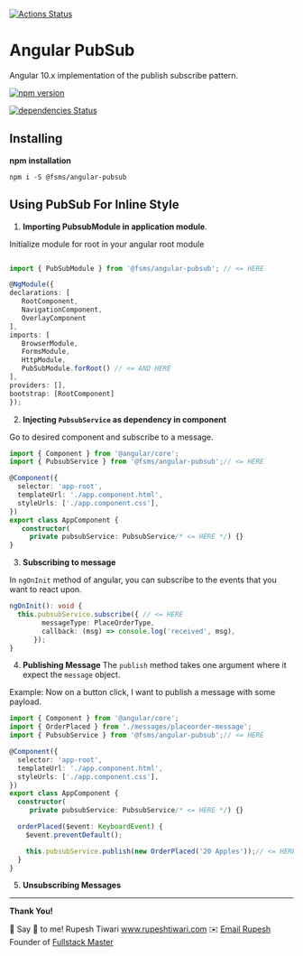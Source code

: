 [![Actions Status](https://github.com/rupeshtiwari/fsms-angular-pubsub/workflows/.github/workflows/main.yml/badge.svg)](https://github.com/rupeshtiwari/fsms-angular-pubsub/actions)

# Angular PubSub 

Angular 10.x implementation of the publish subscribe pattern. 

[![npm version](https://badge.fury.io/js/%40fsms%2Fangular-pubsub.svg)](https://badge.fury.io/js/%40fsms%2Fangular-pubsub)

[![dependencies Status](https://status.david-dm.org/gh/FullStackMaster1/fsms-angular-pubsub.svg)](https://david-dm.org/FullStackMaster1/fsms-angular-pubsub)

## Installing

**npm installation**

```shell
npm i -S @fsms/angular-pubsub
```
## Using PubSub For Inline Style

1. **Importing PubsubModule in application module**.

Initialize module for root in your angular root module

```ts

import { PubSubModule } from '@fsms/angular-pubsub'; // <= HERE

@NgModule({
declarations: [
   RootComponent,
   NavigationComponent,
   OverlayComponent
],
imports: [
   BrowserModule,
   FormsModule,
   HttpModule,
   PubSubModule.forRoot() // <= AND HERE
],
providers: [],
bootstrap: [RootComponent]
});

```

2. **Injecting `PubsubService` as dependency in component** 

Go to desired component and subscribe to a message. 

```ts
import { Component } from '@angular/core';
import { PubsubService } from '@fsms/angular-pubsub';// <= HERE

@Component({
  selector: 'app-root',
  templateUrl: './app.component.html',
  styleUrls: ['./app.component.css'],
})
export class AppComponent {
   constructor(
     private pubsubService: PubsubService/* <= HERE */) {}
}
```
3. **Subscribing to message**
  
  In `ngOnInit` method of angular, you can subscribe to the events that you want to react upon. 

```ts
ngOnInit(): void {
  this.pubsubService.subscribe({ // <= HERE
        messageType: PlaceOrderType,
        callback: (msg) => console.log('received', msg),
      });
}
```
4. **Publishing Message** 
The `publish`  method takes one argument where it expect the `message` object.

Example: Now on a button click, I want to publish a message with some payload.

```ts
import { Component } from '@angular/core';
import { OrderPlaced } from './messages/placeorder-message';
import { PubsubService } from '@fsms/angular-pubsub';// <= HERE

@Component({
  selector: 'app-root',
  templateUrl: './app.component.html',
  styleUrls: ['./app.component.css'],
})
export class AppComponent {
  constructor(
     private pubsubService: PubsubService/* <= HERE */) {}

  orderPlaced($event: KeyboardEvent) {
    $event.preventDefault();

    this.pubsubService.publish(new OrderPlaced('20 Apples'));// <= HERE
  }
}
```
5. **Unsubscribing Messages**


---

**Thank You!**

💖 Say 👋 to me!
Rupesh Tiwari
<a href="https://www.rupeshtiwari.com"> www.rupeshtiwari.com</a>
✉️ <a href="mailto:fullstackmaster1@gmail.com?subject=Hi"> Email Rupesh</a>
Founder of <a href="https://www.fullstackmaster.net"> Fullstack Master</a>

